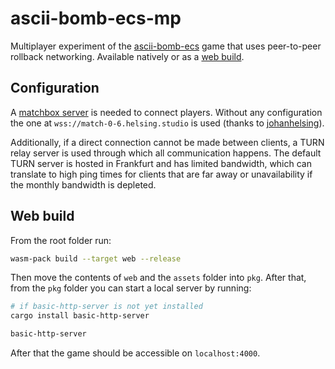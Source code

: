 # ascii-bomb-ecs-mp

Multiplayer experiment of the [ascii-bomb-ecs](https://github.com/aleksa2808/ascii-bomb-ecs) game that uses peer-to-peer rollback networking. Available natively or as a [web build](https://aleksa2808.github.io/ascii-bomb-ecs-mp/).

## Configuration

A [matchbox server](https://github.com/johanhelsing/matchbox/tree/main/matchbox_server) is needed to connect players. Without any configuration the one at `wss://match-0-6.helsing.studio` is used (thanks to [johanhelsing](https://github.com/johanhelsing)).

Additionally, if a direct connection cannot be made between clients, a TURN relay server is used through which all communication happens. The default TURN server is hosted in Frankfurt and has limited bandwidth, which can translate to high ping times for clients that are far away or unavailability if the monthly bandwidth is depleted.

## Web build

From the root folder run:

```bash
wasm-pack build --target web --release
```

Then move the contents of `web` and the `assets` folder into `pkg`. After that, from the `pkg` folder you can start a local server by running:

```bash
# if basic-http-server is not yet installed
cargo install basic-http-server

basic-http-server
```

After that the game should be accessible on `localhost:4000`.
